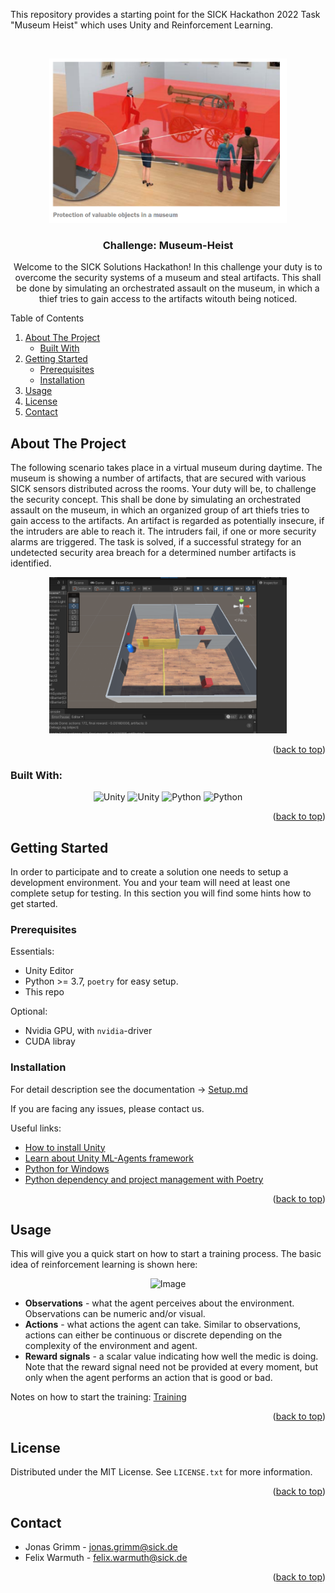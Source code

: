 This repository provides a starting point for the SICK Hackathon 2022 Task "Museum Heist" which uses Unity and Reinforcement Learning.

<a name="readme-top"></a>
<br />
<div align="center">
  <a href="https://github.com/SICKAG/SICK-Solution-Hackathon">
    <img src="./docs/images/lightbarrier.png" alt="Logo" width="380">
  </a>

<h3 align="center">Challenge: Museum-Heist</h3>

  <p align="center">
    Welcome to the SICK Solutions Hackathon! In this challenge your duty is to overcome the security systems of a museum and steal artifacts. This shall be done by simulating an orchestrated assault on the museum, in which a thief tries to gain access to the artifacts witouth being noticed.
  </p>
</div>

<!-- TABLE OF CONTENTS -->
<summary>Table of Contents</summary>
<ol>
  <li>
    <a href="#about-the-project">About The Project</a>
    <ul>
      <li><a href="#built-with">Built With</a></li>
    </ul>
  </li>
  <li>
    <a href="#getting-started">Getting Started</a>
    <ul>
      <li><a href="#prerequisites">Prerequisites</a></li>
      <li><a href="#installation">Installation</a></li>
    </ul>
  </li>
  <li><a href="#usage">Usage</a></li>
  <li><a href="#license">License</a></li>
  <li><a href="#contact">Contact</a></li>
</ol>



<!-- ABOUT THE PROJECT -->
## About The Project
The following scenario takes place in a virtual museum during daytime. The museum is showing a number of artifacts, that are secured with various SICK sensors distributed across the rooms. Your duty will be, to challenge the security concept. This shall be done by simulating an orchestrated assault on the museum, in which an organized group of art thiefs tries to gain access to the artifacts. An artifact is regarded as potentially insecure, if the intruders are able to reach it. The intruders fail, if one or more security alarms are triggered. The task is solved, if a successful strategy for an undetected security area breach for a determined number artifacts is identified.
<div align="center">
  <a href="https://github.com/SICKAG/SICK-Solution-Hackathon">
    <img src="./docs/images/UnityScreenshot0.png" alt="Logo" width="380">
  </a>
</div>

<p align="right">(<a href="#readme-top">back to top</a>)</p>



### Built With:
<p align="center">
  <img src=https://unity3d.com/profiles/unity3d/themes/unity/images/pages/branding_trademarks/unity-masterbrand-black.png alt="Unity" height="50"/>
  <img src=https://github.com/Unity-Technologies/ml-agents/raw/main/docs/images/image-banner.png alt="Unity" height="50"/>
  <img src=https://upload.wikimedia.org/wikipedia/commons/thumb/f/f8/Python_logo_and_wordmark.svg/1024px-Python_logo_and_wordmark.svg.png alt="Python" height="50"/>
  <img src=https://www.avenga.com/wp-content/uploads/2020/11/C-Sharp-1920x1080.png alt="Python" height="50"/>
</p>

<p align="right">(<a href="#readme-top">back to top</a>)</p>



<!-- GETTING STARTED -->
## Getting Started
In order to participate and to create a solution one needs to setup a development environment. You and your team will need at least one complete setup for testing. In this section you will find some hints how to get started.

### Prerequisites
Essentials:
- Unity Editor
- Python >= 3.7, `poetry` for easy setup.
- This repo

Optional:
- Nvidia GPU, with `nvidia`-driver
- CUDA libray

### Installation
For detail description see the documentation -> [Setup.md](https://gitlab.sickcn.net/Platforms/application-virtualization/thales/thales-examples/museum-heist/-/blob/main/docs/SETUP.md)

If you are facing any issues, please contact us. 

Useful links:
- [How to install Unity](https://learn.unity.com/tutorial/install-the-unity-hub-and-editor)
- [Learn about Unity ML-Agents framework](https://github.com/Unity-Technologies/ml-agents)
- [Python for Windows](https://www.python.org/downloads/windows/)
- [Python dependency and project management with Poetry](https://python-poetry.org/docs/)


<p align="right">(<a href="#readme-top">back to top</a>)</p>

<!-- USAGE EXAMPLES -->
## Usage
This will give you a quick start on how to start a training process. The basic idea of reinforcement learning is shown here:
<p align="center">
  <img src=https://www.kdnuggets.com/images/mathworks-reinforcement-learning-fig1-543.jpg alt="Image" height="200"/>
</p>

- **Observations** - what the agent perceives about the environment. Observations can be numeric and/or visual.
- **Actions** - what actions the agent can take. Similar to observations, actions can either be continuous or discrete depending on the complexity of the environment and agent.
- **Reward signals** - a scalar value indicating how well the medic is doing. Note that the reward signal need not be provided at every moment, but only when the agent performs an action that is good or bad.

Notes on how to start the training: [Training](https://gitlab.sickcn.net/Platforms/application-virtualization/thales/thales-examples/museum-heist/-/blob/main/docs/TRAINING.md)

<!-- _For more examples, please refer to the [Documentation](https://github.com/Unity-Technologies/ml-agents)_ -->

<p align="right">(<a href="#readme-top">back to top</a>)</p>


<!-- LICENSE -->
## License

Distributed under the MIT License. See `LICENSE.txt` for more information.

<p align="right">(<a href="#readme-top">back to top</a>)</p>



<!-- CONTACT -->
## Contact

- Jonas Grimm - jonas.grimm@sick.de
- Felix Warmuth - felix.warmuth@sick.de


<p align="right">(<a href="#readme-top">back to top</a>)</p>

